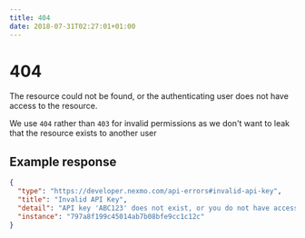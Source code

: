 ```yaml
---
title: 404
date: 2018-07-31T02:27:01+01:00
---
```


# 404

The resource could not be found, or the authenticating user does not have access to the resource.

We use `404` rather than `403` for invalid permissions as we don't want to leak that the resource exists to another user

## Example response

```json
{
  "type": "https://developer.nexmo.com/api-errors#invalid-api-key",
  "title": "Invalid API Key",
  "detail": "API key 'ABC123' does not exist, or you do not have access",
  "instance": "797a8f199c45014ab7b08bfe9cc1c12c"
}
```

